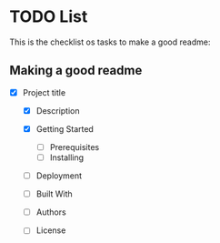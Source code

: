 # TODO List

This is the checklist os tasks to make a good readme:

## Making a good readme

- [X] Project title 
  - [X] Description
  - [X] Getting Started
    - [ ] Prerequisites
    - [ ] Installing
  - [ ] Deployment
  - [ ] Built With
  - [ ] Authors
  - [ ] License

